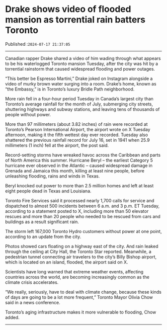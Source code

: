 # Drake shows video of flooded mansion as torrential rain batters Toronto

Published :`2024-07-17 21:37:05`

---

Canadian rapper Drake shared a video of him wading through what appears to be his waterlogged Toronto mansion Tuesday, after the city was hit by a torrential rainstorm that caused widespread flooding and power outages.

“This better be Espresso Martini,” Drake joked on Instagram alongside a video of murky brown water surging into a room. Drake’s home, known as “the Embassy,” is in Toronto’s luxury Bridle Path neighborhood.

More rain fell in a four-hour period Tuesday in Canada’s largest city than Toronto’s average rainfall for the month of July, submerging city streets, shuttering highways and subway stations, and leaving tens of thousands of people without power.

More than 97 millimeters (about 3.82 inches) of rain were recorded at Toronto’s Pearson International Airport, the airport wrote on X Tuesday afternoon, making it the fifth wettest day ever recorded. Tuesday also shattered the previous rainfall record for July 16, set in 1941 when 25.9 millimeters (1 inch) fell at the airport, the post said.

Record-setting storms have wreaked havoc across the Caribbean and parts of North America this summer. Hurricane Beryl – the earliest Category 5 hurricane ever observed in the Atlantic – caused widespread damage in Grenada and Jamaica this month, killing at least nine people, before unleashing flooding, rains and winds in Texas.

Beryl knocked out power to more than 2.5 million homes and left at least eight people dead in Texas and Louisiana.

Toronto Fire Services said it processed nearly 1,700 calls for service and dispatched to almost 500 incidents between 6 a.m. and 3 p.m. ET Tuesday, according to a statement posted to X, including more than 50 elevator rescues and more than 20 people who needed to be rescued from cars and buildings as a result significant rain.

The storm left 167,000 Toronto Hydro customers without power at one point, according to an update from the city.

Photos showed cars floating on a highway east of the city. And rain leaked through the ceiling at City Hall, the Toronto Star reported. Meanwhile, a pedestrian tunnel connecting air travelers to the city’s Billy Bishop airport, which is located on an island, flooded, the airport said on X.

Scientists have long warned that extreme weather events, affecting countries across the world, are becoming increasingly common as the climate crisis accelerates.

“We really, seriously, have to deal with climate change, because these kinds of days are going to be a lot more frequent,” Toronto Mayor Olivia Chow said in a news conference.

Toronto’s aging infrastructure makes it more vulnerable to flooding, Chow added.

---

